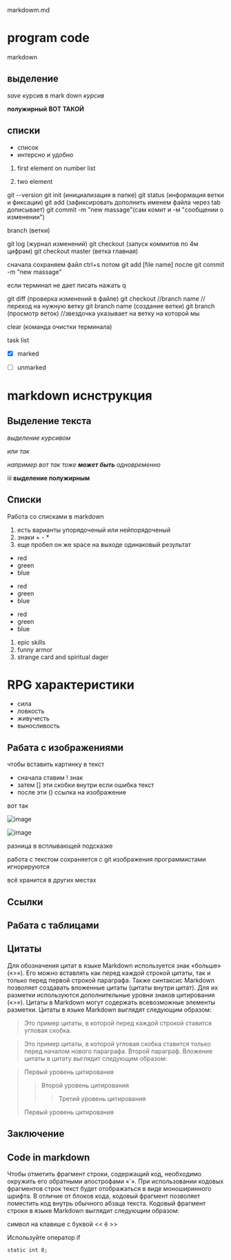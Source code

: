 markdowm.md

# program code

markdown

## выделение

*save* курсив в mark down _курсив_

**полужирный** __ВОТ ТАКОЙ__

## списки

* список
* интерсно и удобно

1. first element on number list

2. two element

git --version
git init (инициализация в папке)
git status (информация ветки и фиксации)
git add (зафиксировать дополнить именем файла через tab дописывает)
git commit -m "new massage"(сам комит и -м "сообщении о изменении")

branch (ветки)

git log (журнал изменений)
git checkout (запуск коммитов по 4м цифрам)
git checkout master (ветка главная)

сначала сохраняем файл ctrl+s потом git add [file name] после git commit -m "new massage"

если терминал не дает писать нажать q

git diff (проверка изменений в файле)
git checkout //branch name //переход на нужную ветку
git branch name (создание ветки)
git branch (просмотр веток) //звездочка указывает на ветку на которой мы

clear (команда очистки терминала)

task list

- [x] marked
- [ ] unmarked



# markdown иснструкция

## Выделение текста

*выделение курсивом*

_или так_

_например вот так тоже **может быть** одновременно_

iii
**выделение полужирным**

## Списки

Работа со списками в markdown
1. есть варианты упорядоченый или нейпорядоченый
2. знаки + - *
3. еще пробел он же space на выходе одинаковый результат

* red
* green
* blue

- red
- green
- blue

+ red
+ green
+ blue

1. epic skills
2. funny armor
3. strange card and spiritual dager


# RPG характеристики

* сила
* ловкость
* живучесть
* выносливость
## Рабата с изображениями
чтобы вставить картинку в текст
* сначала ставим ! знак
* затем [] эти скобки внутри если ошибка текст
* после эти () ссылка на изображение

вот так

![image](gitimage.jpg)

![image](gitimage.jpg "надо заменить")

разница в всплывающей подсказке

работа с текстом сохраняется с git изображения программистами игнорируются

всё хранится в других местах
## Ссылки

## Рабата с таблицами

## Цитаты
Для обозначения цитат в языке Markdown используется знак «больше» («>»). Его можно вставлять как перед каждой строкой цитаты, так и только перед первой строкой параграфа. Также синтаксис Markdown позволяет создавать вложенные цитаты (цитаты внутри цитат). Для их разметки используются дополнительные уровни знаков цитирования («>»). Цитаты в Markdown могут содержать всевозможные элементы разметки. Цитаты в языке Markdown выглядят следующим образом:

>Это пример цитаты,
>в которой перед каждой строкой
>ставится угловая скобка.

>Это пример цитаты,
в которой угловая скобка
ставится только перед началом нового параграфа.
>Второй параграф.
Вложение цитаты в цитату выглядит следующим образом:

> Первый уровень цитирования
>> Второй уровень цитирования
>>> Третий уровень цитирования
>
>Первый уровень цитирования
## Заключение

## Code in markdown

Чтобы отметить фрагмент строки, содержащий код, необходимо окружить его обратными апострофами «`». При использовании кодовых фрагментов строк текст будет отображаться в виде моноширинного шрифта. В отличие от блоков кода, кодовый фрагмент позволяет поместить код внутрь обычного абзаца текста. Кодовый фрагмент строки в языке Markdown выглядит следующим образом:

символ на клавише с буквой << ё >>

Используйте оператор if

` static int 8; `